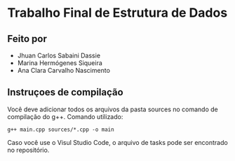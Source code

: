 # Trabalho Final de Estrutura de Dados

## Feito por

- Jhuan Carlos Sabaini Dassie
- Marina Hermógenes Siqueira
- Ana Clara Carvalho Nascimento

## Instruçoes de compilação

Você deve adicionar todos os arquivos da pasta sources no comando de compilação do g++. Comando utilizado:

    g++ main.cpp sources/*.cpp -o main

Caso você use o Visul Studio Code, o arquivo de tasks pode ser encontrado no repositório.
